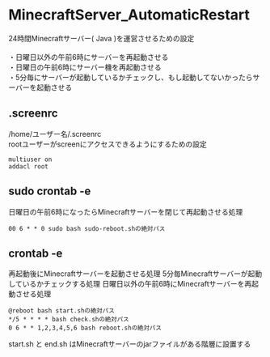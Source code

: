 # MinecraftServer_AutomaticRestart
24時間Minecraftサーバー( Java )を運営させるための設定
<br>
<br>
・日曜日以外の午前6時にサーバーを再起動させる
<br>
・日曜日の午前6時にサーバー機を再起動させる
<br>
・5分毎にサーバーが起動しているかチェックし、もし起動してないかったらサーバーを起動させる

## .screenrc
/home/ユーザー名/.screenrc
<br>
rootユーザーがscreenにアクセスできるようにするための設定
```screenrc:.screenrc
multiuser on
addacl root
```

## sudo crontab -e
日曜日の午前6時になったらMinecraftサーバーを閉じて再起動させる処理
```
00 6 * * 0 sudo bash sudo-reboot.shの絶対パス
```

## crontab -e
再起動後にMinecraftサーバーを起動させる処理
5分毎Minecraftサーバーが起動しているかチェックする処理
日曜日以外の午前6時にMinecraftサーバーを再起動させる処理
```
@reboot bash start.shの絶対パス
*/5 * * * * bash check.shの絶対パス
0 6 * * 1,2,3,4,5,6 bash reboot.shの絶対パス
```

start.sh と end.sh はMinecraftサーバーのjarファイルがある階層に設置する
